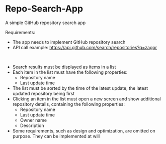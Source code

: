 # Repo-Search-App
A simple GitHub repository search app

Requirements:
- The app needs to implement GitHub repository search
- API call example: https://api.github.com/search/repositories?q=zagor
<br>

- Search results must be displayed as items in a list
- Each item in the list must have the following properties:
  - Repository name
  - Last update time
- The list must be sorted by the time of the latest update, the latest updated repository being first
- Clicking an item in the list must open a new screen and show additional repository details, containing the following properties:
  - Repository name
  - Last update time
  - Owner name
  - Description
- Some requirements, such as design and optimization, are omitted on purpose. They can be implemented at will
